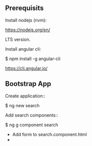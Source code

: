 Prerequisits
------------

Install nodejs (nvm):

https://nodejs.org/en/

LTS version.

Install angular cli:

  $ npm install -g angular-cli

https://cli.angular.io/

Bootstrap App
-------------

Create application::

  $ ng new search

Add search components::

  $ ng g component search



- Add form to search.component.html
-
